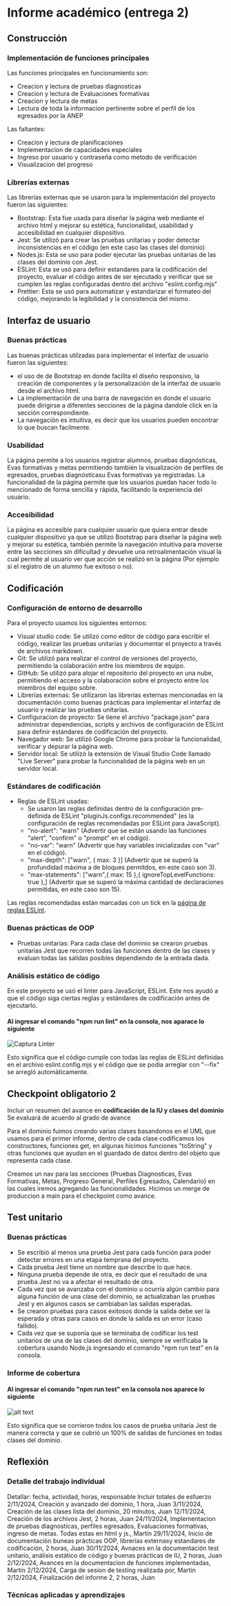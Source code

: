 # Informe académico (entrega 2)

## Construcción

### Implementación de funciones principales

Las funciones principales en funcionamiento son:

- Creacion y lectura de pruebas diagnosticas
- Creacion y lectura de Evaluaciones formativas
- Creacion y lectura de metas
- Lectura de toda la informacion pertinente sobre el perfil de los egresados por la ANEP

Las faltantes:

- Creacion y lectura de planificaciones
- Implementacion de capacidades especiales
- Ingreso por usuario y contraseña como metodo de verificación
- Visualizacion del progreso

### Librerías externas
Las librerías externas que se usaron para la implementación del proyecto fueron las siguientes:
- Bootstrap: Esta fue usada para diseñar la página web mediante el archivo html y mejorar su estética, funcionalidad, usabilidad y accesibilidad en cualquier dispositivo.
- Jest: Se utilizó para crear las pruebas unitarias y poder detectar inconsistencias en el código (en este caso las clases del dominio)
- Nodes.js: Esta se uso para poder ejecutar las pruebas unitarias de las clases del dominio con Jest. 
- ESLint: Esta se usó para definir estandares para la codificación del proyecto, evaluar el código antes de ser ejecutado y verificar que se cumplen las reglas configuradas dentro del archivo "eslint.config.mjs"
- Prettier: Esta se usó para automatizar y estandarizar el formateo del código, mejorando la legibilidad y la consistencia del mismo.

## Interfaz de usuario

### Buenas prácticas
Las buenas prácticas utilzadas para implementar el interfaz de usuario fueron las siguientes:
- el uso de de Bootstrap en donde facilita el diseño responsivo, la creación de componentes y la personalización de la interfaz de usuario desde el archivo html.
- La implementación de una barra de navegación en donde el usuario puede dirigirse a diferentes secciones de la página dandole click en la sección correspondiente.
- La navegación es intuitiva, es decir que los usuarios pueden encontrar lo que buscan facilmente.
  
### Usabilidad
La página permite a los usuarios registrar alumnos, pruebas diagnósticas, Evas formativas y metas permitiendo también la visualización de perfiles de egresados, pruebas diagnósticasu Evas formativas ya registradas. La funcionalidad de la página permite que los usuarios puedan hacer todo lo mencionado de forma sencilla y rápida, facilitando la experiencia del usuario.
### Accesibilidad
La página es accesible para cualquier usuario que quiera entrar desde cualquier dispositivo ya que se utilizó Bootstrap para diseñar la página web y mejorar su estética, también permite la navegación intuitiva para moverse entre las secciones sin dificultad y devuelve una retroalimentación visual la cual permite al usuario ver que acción se realizó en la página (Por ejemplo si el registro de un alumno fue exitoso o no). 
## Codificación

### Configuración de entorno de desarrollo
Para el proyecto usamos los siguientes entornos:
- Visual studio code: Se utilizó como editor de código para escribir el código, realizar las pruebas unitarias y documentar el proyecto a través de archivos markdown.
- Git: Se utilizó para realizar el control de versiones del proyecto, permitiendo la colaboración entre los miembros de equipo.
- GitHub: Se utilizó para alojar el repositorio del proyecto en una nube, permitiendo el acceso y la colaboración sobre el proyecto entre los miembros del equipo sobre.
- Librerías externas: Se utilizaron las librerías externas mencionadas en la documentación como buenas prácticas para implementar el interfaz de usuario y realizar las pruebas unitarias.
- Configuracion de proyecto: Se tiene el archivo "package.json" para administrar dependencias, scripts y archivos de configuración de ESLint para definir estándares de codificación del proyecto.
- Navegador web: Se utilizó Google Chrome para probar la funcionalidad, verificar y depurar la página web.
- Servidor local: Se utilizó la extensión de Visual Studio Code llamado "Live Server" para probar la funcionalidad de la página web en un servidor local.
### Estándares de codificación
- Reglas de ESLint usadas:
    - Se usaron las reglas definidas dentro de la configuración pre-definida de ESLint "pluginJs.configs.recommended" (es la configuración de reglas recomendadas por ESLint para JavaScript).
    - "no-alert": "warn" (Advertir que se están usando las funciones "alert", "confirm" o "prompt" en el código).
    - "no-var": "warn" (Advertir que hay variables inicializadas con "var" en el código).
    - "max-depth": ["warn", { max: 3 }] (Advertir que se superó la profundidad máxima a de bloques permitdos, en este caso son 3).
    - "max-statements": ["warn",{ max: 15 },{ ignoreTopLevelFunctions: true },] (Advertir que se superó la máxima cantidad de declaraciones permitidas, en este caso son 15).

Las reglas recomendadas están marcadas con un tick en la [página de reglas ESLint](https://eslint.org/docs/latest/rules).

### Buenas prácticas de OOP
- Pruebas unitarias: Para cada clase del dominio se crearon pruebas unitarias Jest que recorren todas las funciones dentro de las clases y evaluan todas las salidas posibles dependiendo de la entrada dada.
### Análisis estático de código
En este proyecto se usó el linter para JavaScript, ESLint. Este nos ayudó a que el código siga ciertas reglas y estándares de codificación antes de ejecutarlo.
#### Al ingresar el comando "npm run lint" en la consola, nos aparace lo siguiente
![Captura Linter](NPMRunLint.png)

Esto significa que el código cumple con todas las reglas de ESLint definidas en el archivo eslint.config.mjs y el código que se podía arreglar con "--fix" se arregló automáticamente.
## Checkpoint obligatorio 2

Incluir un resumen del avance en **codificación de la IU y clases del dominio**
Se evaluará de acuerdo al grado de avance

Para el dominio fuimos creando varias clases basandonos en el UML que usamos para el primer informe, dentro de cada clase codificamos los constructores, funciones get, en algunas hicimos funciones "toString" y otras funciones que ayudan en el guardado de datos dentro del objeto que representa cada clase.

Creamos un nav para las secciones {Pruebas Diagnosticas, Evas Formativas, Metas, Progreso General, Perfiles Egresados, Calendario} en las cuales iremos agregando las funcionalidades.
Hicimos un merge de produccion a main para el checkpoint como avance.

## Test unitario

### Buenas prácticas
- Se escribió al menos una prueba Jest para cada función para poder detectar errores en una etapa temprana del proyecto.
- Cada prueba Jest tiene un nombre que describe lo que hace.
- Ninguna prueba depende de otra, es decir que el resultado de una prueba Jest no va a afectar el resultado de otra.
- Cada vez que se avanzaba con el dominio u ocurría algún cambio para alguna función de una clase del dominio, se actualizaban las pruebas Jest y en algunos casos se cambiaban las salidas esperadas.
- Se crearon pruebas para casos exitosos donde la salida debe ser la esperada y otras para casos en donde la salida es un error (caso fallido).
- Cada vez que se suponía que se terminaba de codificar los test unitarios de una de las clases del dominio, siempre se verificaba la cobertura usando Node.js ingresando el comando "npm run test" en la consola.
### Informe de cobertura
#### Al ingresar el comando "npm run test" en la consola nos aparece lo siguiente
![alt text](NPMRunTest.png)

Esto significa que se corrieron todos los casos de prueba unitaria Jest de manera correcta y que se cubrió un 100% de salidas de funciones en todas clases del dominio.
## Reflexión

### Detalle del trabajo individual

Detallar: fecha, actividad, horas, responsable
Incluir totales de esfuerzo
2/11/2024, Creación y avanzado del dominio, 1 hora, Juan
3/11/2024, Creación de las clases lista del dominio, 20 minutos, Juan
12/11/2024, Creación de los archivos Jest, 2 horas, Juan
24/11/2024, Implementacion de pruebas diagnosticas, perfiles egresados, Evaluaciones formativas, ingreso de metas. Todas estas en html y js., Martin
29/11/2024, Inicio de documentación buneas prácticas OOP, librerías externasy estandares de codificación, 2 horas, Juan 
30/11/2024, Avnaces en la documentación test unitario, análisis estático de código y buenas prácticas de IU, 2 horas, Juan
2/12/2024, Avances en la documentacion de funciones implementadas, Martin
2/12/2024, Carga de sesion de testing realizada por, Martin
2/12/2024, Finalización del informe 2, 2 horas, Juan


### Técnicas aplicadas y aprendizajes
